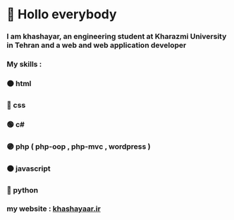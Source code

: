 # :wave: Hollo everybody
### I am khashayar, an engineering student at Kharazmi University in Tehran and a web and web application developer
### My skills :
### 🟠 html
### 🔵 css
### 🟢 c#
### 🟣 php ( php-oop , php-mvc , wordpress )
### 🟠 javascript
### 🔵 python 
### my website : [khashayaar.ir](https:khashayaar.ir)
